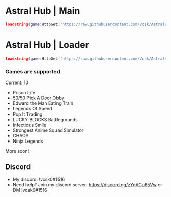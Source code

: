 # Astral Hub | Main

```lua
loadstring(game:HttpGet("https://raw.githubusercontent.com/Vcsk/AstralHub/main/Main.lua"))()
```

# Astral Hub | Loader

```lua
loadstring(game:HttpGet("https://raw.githubusercontent.com/Vcsk/AstralHub/main/Loader.lua"))()
```

### Games are supported
Current: 10

- Prison Life
- 50/50 Pick A Door Obby
- Edward the Man Eating Train
- Legends Of Speed
- Pop It Trading
- LUCKY BLOCKS Battlegrounds
- Infectious Smile
- Strongest Anime Squad Simulator
- CHAOS
- Ninja Legends

More soon!

## Discord
- My discord: !vcsk0#1516
- Need help? Join my discord server: https://discord.gg/zYqACu65Vw or DM !vcsk0#1516
